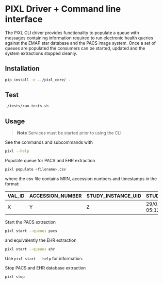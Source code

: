 # PIXL Driver + Command line interface

The PIXL CLI driver provides functionality to populate a queue with messages 
containing information required to run electronic health queries against the 
EMAP star database and the PACS image system. Once a set of queues are 
populated the consumers can be started, updated and the system extractions 
stopped cleanly. 


## Installation

```bash
pip install -e ../pixl_core/ .
```

## Test
```bash
./tests/run-tests.sh
```


## Usage

> **Note**
> Services must be started prior to using the CLI

See the commands and subcommands with
```bash
pixl --help
```

Populate queue for PACS and EHR extraction
```bash
pixl populate <filename>.csv
```
where the csv file contains MRN, accession numbers and timestamps in the format:

| VAL_ID | ACCESSION_NUMBER | STUDY_INSTANCE_UID | STUDY_DATE       | ... | 
|--------|------------------|--------------------|------------------|-----|
| X      | Y                | Z                  | 29/02/2010 05:12 |     |


Start the PACS extraction
```bash
pixl start --queues pacs
```
and equivalently the EHR extraction
```bash
pixl start --queues ehr
```
Use `pixl start --help` for information.

Stop PACS and EHR database extraction
```bash
pixl stop
```
